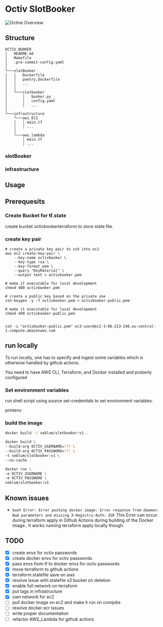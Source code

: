 # Octiv SlotBooker

![Octive Overview](https://github.com/seblum/octiv_booker/blob/d434b11827b830aa7dd0e0614558034dbaabe66f/octiv_overview.png)


## Structure

```
OCTIV_BOOKER
│   README.md
│   Makefile
│   .pre-commit-config.yaml
│
└───slotBooker
│   │   Dockerfile
│   │   poetry.Dockerfile
│   │   ...
│   │
│   └───slotbooker
│       │   booker.py
│       │   config.yaml
│       │   ...
│
└───infrastructure
    └───aws_EC2
    │   │ main.tf
    │   │ ...
    │
    └───aws_lambda
        │ main.tf
        │ ...
```

### slotBooker


### infrastructure



## Usage
## Prerequesits

### Create Bucket for tf.state

create bucket octivbookerterraform to store state file.
### create key pair

```
# create a private key pair to ssh into ec2
aws ec2 create-key-pair \
    --key-name octivbooker \
    --key-type rsa \
    --key-format pem \
    --query "KeyMaterial" \
    --output text > octivbooker.pem

# make it executable for local development
chmod 400 octivbooker.pem

# create a public key based on the private one
ssh-keygen -y -f octivbooker.pem > octivbooker-public.pem

# make it executable for local development
chmod 400 octivbooker-public.pem
```

```

ssh -i "octivbooker-public.pem" ec2-user@ec2-3-66-213-246.eu-central-1.compute.amazonaws.com
````

## run locally

To run locally, one has to specify and ingest some variables which is otherwise handled by github actions.

You need to have AWS CLI, Terraform, and Docker installed and proberly configured
### Set environment variables

run shell script using source set-credentials to set environment variables.

printenv

### build the image

```bash
docker build -t seblum/slotbooker:v1 .

docker build \
--build-arg OCTIV_USERNAME=??? \
--build-arg OCTIV_PASSWORD=??? \
-t seblum/slotbooker:v1 \
--no-cache .

docker run \
-e OCTIV_USERNAME \
-e OCTIV_PASSWORD \
seblum/slotbooker:v1
```

## Known issues

- `bash Error: Error pushing docker image: Error response from daemon: Bad parameters and missing X-Registry-Auth: EOF` This Error can occur during terraform apply in Github Actions during building of the Docker image.. It works running terraform apply locally though.



## TODO

- [x] create envs for octiv passwords
- [x] create docker envs for octiv passwords
- [x] pass envs from tf to docker envs for octiv passwords
- [x] move terraform to github actions
- [x] terraform statefile save on aws
- [x] resolve issue with statefile s3 bucket on deletion
- [x] enable full network on terraform
- [x] put tags in infrastructure
- [x] own network for ec2
- [ ] pull docker image on ec2 and make it run on cronjobs
- [ ] resolve docker ecr issues
- [ ] write proper documentation
- [ ] refactor AWS_Lambda for github actions
